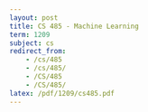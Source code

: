 ```yaml
---
layout: post
title: CS 485 - Machine Learning
term: 1209
subject: cs
redirect_from:
    - /cs/485
    - /cs/485/
    - /CS/485
    - /CS/485/
latex: /pdf/1209/cs485.pdf
---
```


